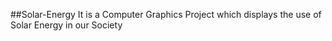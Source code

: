 ##Solar-Energy
It is a Computer Graphics Project which displays the use of Solar Energy in our Society 

